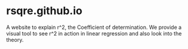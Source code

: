 # rsqre.github.io
A website to explain r^2, the Coefficient of determination. We provide a visual tool to see r^2 in action in linear regression and also look into the theory.
